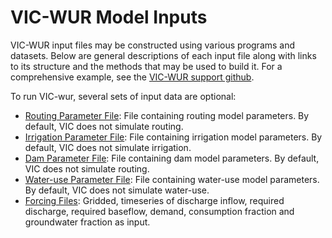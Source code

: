 # VIC-WUR Model Inputs

VIC-WUR input files may be constructed using various programs and datasets. Below are general descriptions of each input file along with links to its structure and the methods that may be used to build it. For a comprehensive example, see the [VIC-WUR support github](http://github.com/bramdr/VIC-WUR_support).

To run VIC-wur, several sets of input data are optional:

*   [Routing Parameter File](RoutingParam.md): File containing routing model parameters. By default, VIC does not simulate routing.
*   [Irrigation Parameter File](IrrigationParam.md): File containing irrigation model parameters. By default, VIC does not simulate irrigation.
*   [Dam Parameter File](DamParam.md): File containing dam model parameters. By default, VIC does not simulate routing.
*   [Water-use Parameter File](WateruseParam.md): File containing water-use model parameters. By default, VIC does not simulate water-use.
*   [Forcing Files](ForcingData_vicwur.md):  Gridded, timeseries of discharge inflow, required discharge, required baseflow, demand, consumption fraction and groundwater fraction as input.